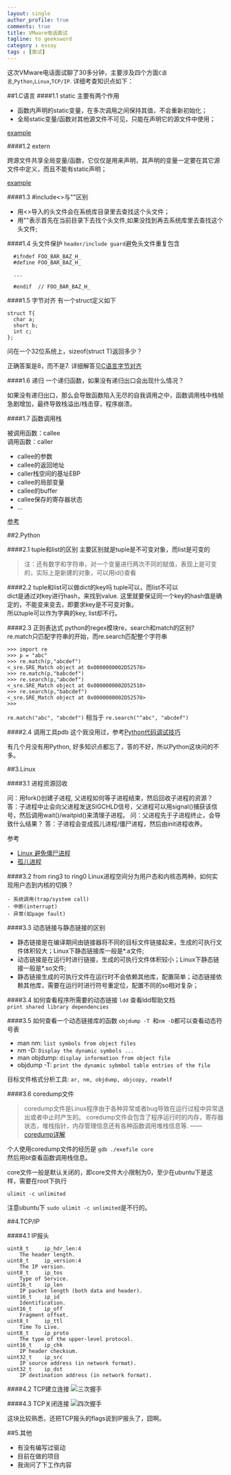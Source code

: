 ```yaml
---
layout: single
author_profile: true
comments: true
title: VMware电话面试
tagline: to geeksword
category : essay
tags : [面试]
---
```


这次VMware电话面试聊了30多分钟，主要涉及四个方面`C语言`,`Python`,`Linux`,`TCP/IP`. 详细考查知识点如下：

##1.C语言
####1.1 static
主要有两个作用

- 函数内声明的static变量，在多次调用之间保持其值，不会重新初始化；
- 全局static变量/函数对其他源文件不可见，只能在声明它的源文件中使用；

[example](http://stackoverflow.com/questions/572547/what-does-static-mean-in-a-c-program)

####1.2 extern

跨源文件共享全局变量/函数，它仅仅是用来声明，其声明的变量一定要在其它源文件中定义，而且不能有static声明；

[example](http://stackoverflow.com/questions/1433204/how-do-i-use-extern-to-share-variables-between-source-files-in-c/1433387#1433387)


####1.3 #include<>与""区别

- 用<>导入的头文件会在系统库目录里去查找这个头文件；  
- 用""表示首先在当前目录下去找个头文件,如果没找到再去系统库里去查找这个头文件;

####1.4 头文件保护
`header/include guard`避免头文件重复包含

      #ifndef FOO_BAR_BAZ_H_
      #define FOO_BAR_BAZ_H_
      
      ...
      
      #endif  // FOO_BAR_BAZ_H_

####1.5 字节对齐
有一个struct定义如下

    struct T{
      char a;
      short b;
      int c;
    };   
     
问在一个32位系统上，sizeof(struct T)返回多少？  

正确答案是8，而不是7. 详细解答见[C语言字节对齐](http://blog.csdn.net/21aspnet/article/details/6729724)
     
####1.6 递归
一个递归函数，如果没有递归出口会出现什么情况？  

如果没有递归出口，那么会导致函数陷入无尽的自我调用之中，函数调用栈中栈帧急剧增加，最终导致栈溢出/栈击穿，程序崩溃。

####1.7 函数调用栈

被调用函数：callee  
调用函数：caller  

- callee的参数
- callee的返回地址
- caller栈空间的基址EBP
- callee的局部变量
- callee的buffer
- callee保存的寄存器状态
- ...

[参考](http://www.tenouk.com/Bufferoverflowc/Bufferoverflow2a.html)

##2.Python

####2.1 tuple和list的区别
  主要区别就是tuple是不可变对象，而list是可变的
  
  > 注：还有数字和字符串，对一个变量进行两次不同的赋值，表现上是可变的，实际上是新建的对象，可以用id()查看
  
####2.2 tuple和list可以做dict的key吗
  tuple可以，而list不可以  
  dict是通过对key进行hash，来找到value. 这里就要保证同一个key的hash值是确定的，不能变来变去，即要求key是不可变对象。  
  所以tuple可以作为字典的key, list却不行。

####2.3 正则表达式
python的regex模块re，search和match的区别?  
re.match只匹配字符串的开始，而re.search匹配整个字符串

    >>> import re
    >>> p = "abc"
    >>> re.match(p,"abcdef")
    <_sre.SRE_Match object at 0x0000000002D52578>
    >>> re.match(p,"babcdef")
    >>> re.search(p,"abcdef")
    <_sre.SRE_Match object at 0x0000000002D52510>
    >>> re.search(p,"babcdef")
    <_sre.SRE_Match object at 0x0000000002D52578>
    >>> 

`re.match("abc", "abcdef")`
相当于
`re.search("^abc", "abcdef")`

####2.4 调用工具pdb
这个我没用过，参考[Python代码调试技巧](http://www.ibm.com/developerworks/cn/linux/l-cn-pythondebugger/)  


有几个月没有用Python, 好多知识点都忘了，答的不好，所以Python这块问的不多。

##3.Linux

####3.1 进程资源回收

问：用fork()创建子进程, 父进程如何等子进程结束，然后回收子进程的资源？  
答：子进程中止会向父进程发送SIGCHLD信号，父进程可以用signal()捕获该信号，然后调用wait()/waitpid()来清理子进程。
问：父进程先于子进程终止，会导致什么结果？
答：子进程会变成孤儿进程/僵尸进程，然后由init进程收养。

参考 
- [Linux 避免僵尸进程](http://www.cnblogs.com/Robotke1/archive/2013/05/07/3065188.html)
- [孤儿进程](http://zh.wikipedia.org/wiki/%E5%AD%A4%E5%84%BF%E8%BF%9B%E7%A8%8B)

####3.2 from ring3 to ring0
    Linux进程空间分为用户态和内核态两种，如何实现用户态到内核的切换？
    
    - 系统调用(trap/system call)
    - 中断(interrupt)
    - 异常(如page fault)
    
####3.3 动态链接与静态链接的区别
  
  - 静态链接是在编译期间由链接器将不同的目标文件链接起来，生成的可执行文件体积较大；Linux下静态链接库一般是*.a文件; 
  - 动态链接是在运行时进行链接，生成的可执行文件体积较小；Linux下静态链接一般是*.so文件; 
  - 静态链接生成的可执行文件在运行时不会依赖其他库，配置简单；动态链接依赖其他库，需要在运行时进行符号重定位，配置不同的so相对复杂；
  
####3.4 如何查看程序所需要的动态链接
  `ldd` 查看ldd帮助文档  
  `print shared library dependencies`
  
####3.5 如何查看一个动态链接库的函数
  `objdump -T `和`nm -D`都可以查看动态符号表
  
  - man nm: `list symbols from object files`
  - nm -D: `Display the dynamic symbols ...`
  - man objdump: `display information from object file`
  - objdump -T: `print the dynamic sybmbol table entries of the file`
  
目标文件格式分析工具: `ar, nm, objdump, objcopy, readelf`
  
####3.6 coredump文件

> coredump文件是Linux程序由于各种异常或者bug导致在运行过程中异常退出或者中止时产生的。
  coredump文件会包含了程序运行时的内存，寄存器状态，堆栈指针，内存管理信息还有各种函数调用堆栈信息等. ——[coredump详解](http://blog.csdn.net/tenfyguo/article/details/8159176)
  
  个人使用coredump文件的经历是
  `gdb ./exefile core`  
  然后用bt查看函数调用栈信息。  
   
  core文件一般是默认关闭的，即core文件大小限制为0，至少在ubuntu下是这样，需要在root下执行  
  
  `ulimit -c unlimited`
  
  注意ubuntu下 `sudo ulimit -c unlimited`是不行的。

##4.TCP/IP

####4.1 IP报头

    uint8_t 	ip_hdr_len:4
     	The header length. 
    uint8_t 	ip_version:4
     	The IP version. 
    uint8_t 	ip_tos
     	Type of Service. 
    uint16_t 	ip_len
     	IP packet length (both data and header). 
    uint16_t 	ip_id
     	Identification. 
    uint16_t 	ip_off
     	Fragment offset. 
    uint8_t 	ip_ttl
     	Time To Live. 
    uint8_t 	ip_proto
     	The type of the upper-level protocol. 
    uint16_t 	ip_chk
     	IP header checksum. 
    uint32_t 	ip_src
     	IP source address (in network format). 
    uint32_t 	ip_dst
     	IP destination address (in network format). 


####4.2 TCP建立连接
  ![三次握手](http://alpha.tmit.bme.hu/meresek/twh_small.jpg)

####4.3 TCP关闭连接
  ![四次握手](http://upload.wikimedia.org/wikipedia/commons/thumb/5/55/TCP_CLOSE.svg/390px-TCP_CLOSE.svg.png)
  
这块比较熟悉，还把TCP报头的flags说到IP报头了，囧啊。

##5.其他

- 有没有编写过驱动
- 目前在做的项目
- 我询问了下工作内容
